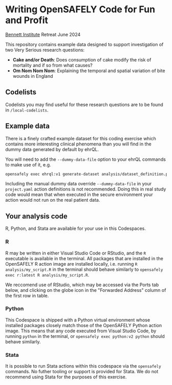 # Writing OpenSAFELY Code for Fun and Profit

[Bennett Institute](https://www.bennett.ox.ac.uk/) Retreat June 2024


This repository contains example data designed to support investigation of
two Very Serious research questions:

* **Cake and/or Death**: Does consumption of cake modify the risk of mortality and if so from what causes?
* **Om Nom Nom Nom**: Explaining the temporal and spatial variation of bite wounds in England


## Codelists
Codelists you may find useful for these research questions are to be found in `/local-codelists`.

## Example data
There is a finely crafted example dataset for this coding exercise which contains more interesting
clinical phenomena than you will find in the dummy data generated by default by ehrQL.

You will need to add the `--dummy-data-file` option to your ehrQL commands to make use of it, e.g.

```sh
opensafely exec ehrql:v1 generate-dataset analysis/dataset_definition.py --dummy-tables example-data
```

Including the manual dummy data override `--dummy-data-file` in your `project.yaml` action definitions is not recommended. Doing this in real study code would mean that when executed in the secure environment your action would not run on the real patient data.

## Your analysis code
R, Python, and Stata are available for your use in this Codespaces.

### R
R may be written in either Visual Studio Code or RStudio, and the `R` executable is available in the terminal. All packages that are installed in the OpenSAFELY R action image are installed locally, i.e. running `R analysis/my_script.R` in the terminal should behave similarly to `opensafely exec r:latest R analysis/my_script.R`.

We reccomend use of RStudio, which may be accessed via the Ports tab below, and clicking on the globe icon in the "Forwarded Address" column of the first row in table.


### Python
This Codespace is shipped with a Python virtual environment whose installed packages closely match those of the OpenSAFELY Python action image. This means that any code executed from Visual Studio Code, by running `python` in the terminal, or `opensafely exec python:v2 python` should behave similarly.


### Stata
It is possible to run Stata actions within this codespace via the `opensafely` commands. No futher tooling or support is provided for Stata. We do not recommend using Stata for the purposes of this exercise.